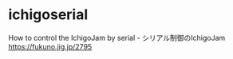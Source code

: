 # ichigoserial
How to control the IchigoJam by serial - シリアル制御のIchigoJam  
https://fukuno.jig.jp/2795
